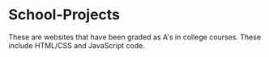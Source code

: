 # School-Projects
These are websites that have been graded as A's in college courses.  These include HTML/CSS and JavaScript code. 
